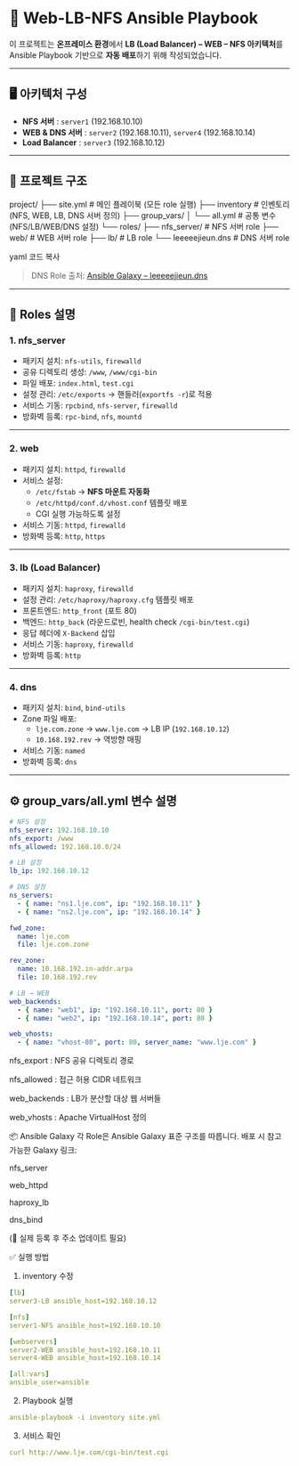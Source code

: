 # 📘 Web-LB-NFS Ansible Playbook

이 프로젝트는 **온프레미스 환경**에서 **LB (Load Balancer) – WEB – NFS 아키텍처**를  
Ansible Playbook 기반으로 **자동 배포**하기 위해 작성되었습니다.

---

## 🖥️ 아키텍처 구성

- **NFS 서버** : `server1` (192.168.10.10)  
- **WEB & DNS 서버** : `server2` (192.168.10.11), `server4` (192.168.10.14)  
- **Load Balancer** : `server3` (192.168.10.12)  

---

## 📂 프로젝트 구조

project/
├── site.yml # 메인 플레이북 (모든 role 실행)
├── inventory # 인벤토리 (NFS, WEB, LB, DNS 서버 정의)
├── group_vars/
│ └── all.yml # 공통 변수 (NFS/LB/WEB/DNS 설정)
└── roles/
├── nfs_server/ # NFS 서버 role
├── web/ # WEB 서버 role
├── lb/ # LB role
└── leeeeejieun.dns # DNS 서버 role

yaml
코드 복사

> DNS Role 출처: [Ansible Galaxy – leeeeejieun.dns](https://galaxy.ansible.com/ui/standalone/roles/leeeeejieun/dns/documentation/)

---

## 🚀 Roles 설명

### 1. **nfs_server**
- 패키지 설치: `nfs-utils`, `firewalld`  
- 공유 디렉토리 생성: `/www`, `/www/cgi-bin`  
- 파일 배포: `index.html`, `test.cgi`  
- 설정 관리: `/etc/exports` → 핸들러(`exportfs -r`)로 적용  
- 서비스 기동: `rpcbind`, `nfs-server`, `firewalld`  
- 방화벽 등록: `rpc-bind`, `nfs`, `mountd`  

---

### 2. **web**
- 패키지 설치: `httpd`, `firewalld`  
- 서비스 설정:  
  - `/etc/fstab` → **NFS 마운트 자동화**  
  - `/etc/httpd/conf.d/vhost.conf` 템플릿 배포  
  - CGI 실행 가능하도록 설정  
- 서비스 기동: `httpd`, `firewalld`  
- 방화벽 등록: `http`, `https`  

---

### 3. **lb (Load Balancer)**
- 패키지 설치: `haproxy`, `firewalld`  
- 설정 관리: `/etc/haproxy/haproxy.cfg` 템플릿 배포  
- 프론트엔드: `http_front` (포트 80)  
- 백엔드: `http_back` (라운드로빈, health check `/cgi-bin/test.cgi`)  
- 응답 헤더에 `X-Backend` 삽입  
- 서비스 기동: `haproxy`, `firewalld`  
- 방화벽 등록: `http`  

---

### 4. **dns**
- 패키지 설치: `bind`, `bind-utils`  
- Zone 파일 배포:
  - `lje.com.zone` → `www.lje.com` → LB IP (`192.168.10.12`)  
  - `10.168.192.rev` → 역방향 매핑  
- 서비스 기동: `named`  
- 방화벽 등록: `dns`  

---

## ⚙️ group_vars/all.yml 변수 설명

```yaml
# NFS 설정
nfs_server: 192.168.10.10
nfs_export: /www
nfs_allowed: 192.168.10.0/24

# LB 설정
lb_ip: 192.168.10.12

# DNS 설정
ns_servers:
  - { name: "ns1.lje.com", ip: "192.168.10.11" }
  - { name: "ns2.lje.com", ip: "192.168.10.14" }

fwd_zone:
  name: lje.com
  file: lje.com.zone

rev_zone:
  name: 10.168.192.in-addr.arpa
  file: 10.168.192.rev

# LB → WEB
web_backends:
  - { name: "web1", ip: "192.168.10.11", port: 80 }
  - { name: "web2", ip: "192.168.10.14", port: 80 }

web_vhosts:
  - { name: "vhost-80", port: 80, server_name: "www.lje.com" }
```
nfs_export : NFS 공유 디렉토리 경로

nfs_allowed : 접근 허용 CIDR 네트워크

web_backends : LB가 분산할 대상 웹 서버들

web_vhosts : Apache VirtualHost 정의

📦 Ansible Galaxy
각 Role은 Ansible Galaxy 표준 구조를 따릅니다.
배포 시 참고 가능한 Galaxy 링크:

nfs_server

web_httpd

haproxy_lb

dns_bind

(📌 실제 등록 후 주소 업데이트 필요)

✅ 실행 방법
1. inventory 수정
```yaml
[lb]
server3-LB ansible_host=192.168.10.12 

[nfs]
server1-NFS ansible_host=192.168.10.10 

[webservers]
server2-WEB ansible_host=192.168.10.11 
server4-WEB ansible_host=192.168.10.14

[all:vars]
ansible_user=ansible
```
2. Playbook 실행
```yaml
ansible-playbook -i inventory site.yml
```
3. 서비스 확인
```yaml
curl http://www.lje.com/cgi-bin/test.cgi
```
